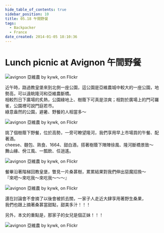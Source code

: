```yaml
---
hide_table_of_contents: true
sidebar_position: 10
title: 05.18 午間野餐
tags:
  - Backpacker
  - France
date_created: 2014-01-05 18:10:36
---
```


# Lunch picnic at Avignon 午間野餐

![avignon 亞維農 by kywk, on Flickr](http://farm9.staticflickr.com/8116/8632505799_6756187718_c.jpg)

近午時，路過教皇堡來到北側一座公園，這公園是亞維農城中較大的一座公園，地勢高，可以遠眺隆河和亞維農斷橋。  
相較烈日下廣場的炙熱，公園綠地上、樹蔭下可真是涼爽；相對於廣場上的門可羅雀，公園裡可說門庭若市。  
綠意盎然的公園，避暑、野餐的人相當多～

![avignon 亞維農 by kywk, on Flickr](http://farm9.staticflickr.com/8254/8633608340_e8d69b33b1_c.jpg)

挑了個樹蔭下野餐，位於高勢，一旁可瞭望隆河，我們享用早上市場買的午餐、配著酒。  
cheese、麵包、熟食、1664、甜白酒，搭著樹蔭下陣陣徐風、隆河斷橋景致～  
舞山緣、佾江風、一瓢飲、任逍遙。

![avignon 亞維農 by kywk, on Flickr](http://farm9.staticflickr.com/8126/8632496499_0ac107ac46_c.jpg)

餐畢沿著階梯回教皇堡，瞥見一片桑葚樹，累累結果對我們伸出惡魔招換～  
『來吧～來吃我～來吃我～～～』

![avignon 亞維農 by kywk, on Flickr](http://farm9.staticflickr.com/8520/8633596536_c64e9064a7_c.jpg)

還在討論會不會摘了以後會被抓去關，一家子人走近大肆享用著野生桑果，  
我們也跟上摘著桑葚當甜點，甜美多汁！！！

另外，本文的重點是，那家子的女兒是個正妹！！！

![avignon 亞維農 by kywk, on Flickr](http://farm9.staticflickr.com/8114/8632484771_bfc6a2906b_c.jpg)
